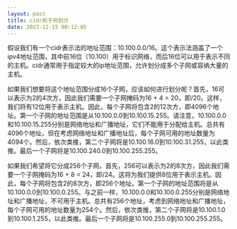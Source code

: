 ```yaml
---
layout: post
title: cidr和子网划分
date: 2023-12-15 00:12:05
---
```


假设我们有一个cidr表示法的地址范围：10.100.0.0/16。这个表示法涵盖了一个ipv4地址范围，其中前16位（10.100）用于标识网络，而后16位可以用于表示不同的主机。cidr通常用于指定较大的ip地址范围，允许划分成多个子网或容纳大量的主机。

如果我们想要将这个地址范围分成16个子网，应该如何进行划分呢？首先，16可以表示为2的4次方，因此我们需要一个子网掩码为16 + 4 = 20，即/20。这样，我们将有12位用于表示主机。因此，每个子网将包含2的12次方，即4096个地址。第一个子网的地址范围是从10.100.0.0到10.100.15.255。请注意，10.100.0.0和10.100.15.255分别是网络地址和广播地址，它们不能用于分配给主机。总共有4096个地址，但在考虑网络地址和广播地址后，每个子网可用的地址数量为4094个。然后，依次类推，第二个子网将是10.100.16.0到10.100.31.255，以此类推。最后一个子网将是10.100.240.0到10.100.255.255。

如果我们希望将它分成256个子网，首先，256可以表示为2的8次方，因此我们需要一个子网掩码为16 + 8 = 24，即/24。这将为我们提供8位用于表示主机。因此，每个子网将包含2的8次方，即256个地址。第一个子网的地址范围将是从10.100.0.0到10.100.0.255。与之前一样，10.100.0.0和10.100.0.255分别是网络地址和广播地址，不可用于主机。总共有256个地址，考虑到网络地址和广播地址，每个子网可用的地址数量为254个。然后，依次类推，第二个子网将是10.100.1.0到10.100.1.255，以此类推。最后一个子网将是10.100.255.0到10.100.255.255。
